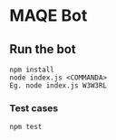 # MAQE Bot

## Run the bot

```
npm install
node index.js <COMMANDA>
Eg. node index.js W3W3RL
```

### Test cases

```
npm test
```